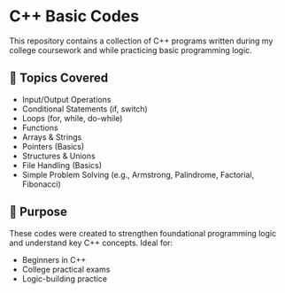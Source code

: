 # C++ Basic Codes 

This repository contains a collection of C++ programs written during my college coursework and while practicing basic programming logic.

## 📌 Topics Covered

- Input/Output Operations
- Conditional Statements (if, switch)
- Loops (for, while, do-while)
- Functions
- Arrays & Strings
- Pointers (Basics)
- Structures & Unions
- File Handling (Basics)
- Simple Problem Solving (e.g., Armstrong, Palindrome, Factorial, Fibonacci)

## 🎯 Purpose

These codes were created to strengthen foundational programming logic and understand key C++ concepts. Ideal for:

- Beginners in C++
- College practical exams
- Logic-building practice

